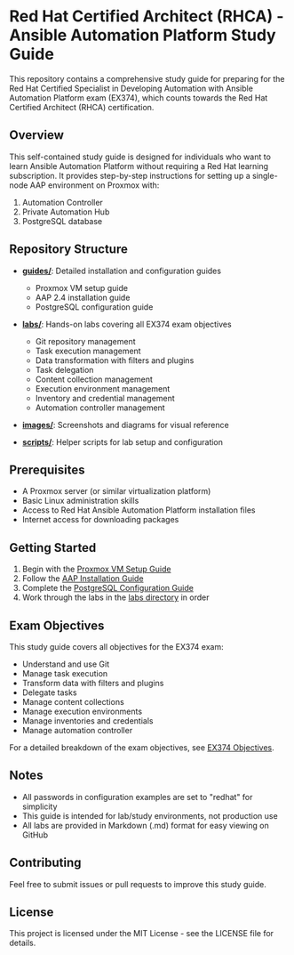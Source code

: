 # Red Hat Certified Architect (RHCA) - Ansible Automation Platform Study Guide

This repository contains a comprehensive study guide for preparing for the Red Hat Certified Specialist in Developing Automation with Ansible Automation Platform exam (EX374), which counts towards the Red Hat Certified Architect (RHCA) certification.

## Overview

This self-contained study guide is designed for individuals who want to learn Ansible Automation Platform without requiring a Red Hat learning subscription. It provides step-by-step instructions for setting up a single-node AAP environment on Proxmox with:

1. Automation Controller
2. Private Automation Hub
3. PostgreSQL database

## Repository Structure

- **[guides/](guides/)**: Detailed installation and configuration guides
  - Proxmox VM setup guide
  - AAP 2.4 installation guide
  - PostgreSQL configuration guide
  
- **[labs/](labs/)**: Hands-on labs covering all EX374 exam objectives
  - Git repository management
  - Task execution management
  - Data transformation with filters and plugins
  - Task delegation
  - Content collection management
  - Execution environment management
  - Inventory and credential management
  - Automation controller management

- **[images/](images/)**: Screenshots and diagrams for visual reference

- **[scripts/](scripts/)**: Helper scripts for lab setup and configuration

## Prerequisites

- A Proxmox server (or similar virtualization platform)
- Basic Linux administration skills
- Access to Red Hat Ansible Automation Platform installation files
- Internet access for downloading packages

## Getting Started

1. Begin with the [Proxmox VM Setup Guide](guides/proxmox_setup_guide.md)
2. Follow the [AAP Installation Guide](guides/aap_installation_guide.md)
3. Complete the [PostgreSQL Configuration Guide](guides/postgres_configuration_guide.md)
4. Work through the labs in the [labs directory](labs/) in order

## Exam Objectives

This study guide covers all objectives for the EX374 exam:

- Understand and use Git
- Manage task execution
- Transform data with filters and plugins
- Delegate tasks
- Manage content collections
- Manage execution environments
- Manage inventories and credentials
- Manage automation controller

For a detailed breakdown of the exam objectives, see [EX374 Objectives](ex374_objectives.md).

## Notes

- All passwords in configuration examples are set to "redhat" for simplicity
- This guide is intended for lab/study environments, not production use
- All labs are provided in Markdown (.md) format for easy viewing on GitHub

## Contributing

Feel free to submit issues or pull requests to improve this study guide.

## License

This project is licensed under the MIT License - see the LICENSE file for details.
